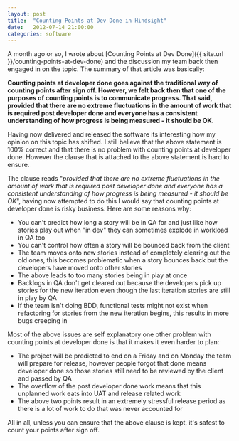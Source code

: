 ```yaml
---
layout: post
title:  "Counting Points at Dev Done in Hindsight"
date:   2012-07-14 21:00:00
categories: software
---
```


A month ago or so, I wrote about [Counting Points at Dev Done]({{ site.url }}/counting-points-at-dev-done) and the discussion my team back then engaged in on the topic. The summary of that article was basically:

**Counting points at developer done goes against the traditional way of counting points after sign off. However, we felt back then that one of the purposes of counting points is to communicate progress. That said, provided that there are no extreme fluctuations in the amount of work that is required post developer done and everyone has a consistent understanding of how progress is being measured - it should be OK.**

Having now delivered and released the software its interesting how my opinion on this topic has shifted. I still believe that the above statement is 100% correct and that there is no problem with counting points at developer done. However the clause that is attached to the above statement is hard to ensure.

The clause reads "_provided that there are no extreme fluctuations in the amount of work that is required post developer done and everyone has a consistent understanding of how progress is being measured - it should be OK_", having now attempted to do this I would say that counting points at developer done is risky business. Here are some reasons why:

*   You can't predict how long a story will be in QA for and just like how stories play out when "in dev" they can sometimes explode in workload in QA too
*   You can't control how often a story will be bounced back from the client
*   The team moves onto new stories instead of completely clearing out the old ones, this becomes problematic when a story bounces back but the developers have moved onto other stories
*   The above leads to too many stories being in play at once
*   Backlogs in QA don't get cleared out because the developers pick up stories for the new iteration even though the last iteration stories are still in play by QA
*   If the team isn't doing BDD, functional tests might not exist when refactoring for stories from the new iteration begins, this results in more bugs creeping in

Most of the above issues are self explanatory one other problem with counting points at developer done is that it makes it even harder to plan:

*   The project will be predicted to end on a Friday and on Monday the team will prepare for release, however people forgot that done means developer done so those stories still need to be reviewed by the client and passed by QA
*   The overflow of the post developer done work means that this unplanned work eats into UAT and release related work
*   The above two points result in an extremely stressful release period as there is a lot of work to do that was never accounted for

All in all, unless you can ensure that the above clause is kept, it's safest to count your points after sign off.